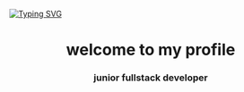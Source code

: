 [![Typing SVG](https://readme-typing-svg.herokuapp.com?color=%2336BCF7&lines=sudo+pip+install+echo+complex)](https://git.io/typing-svg)
<h1 align="center">welcome to my profile</h1> 
<h3 align="center">junior fullstack developer</h3>
